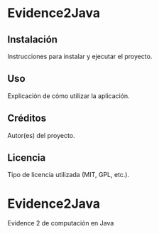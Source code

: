 # Evidence2Java

## Instalación
Instrucciones para instalar y ejecutar el proyecto.

## Uso
Explicación de cómo utilizar la aplicación.

## Créditos
Autor(es) del proyecto.

## Licencia
Tipo de licencia utilizada (MIT, GPL, etc.).
# Evidence2Java
Evidence 2 de computación en Java
